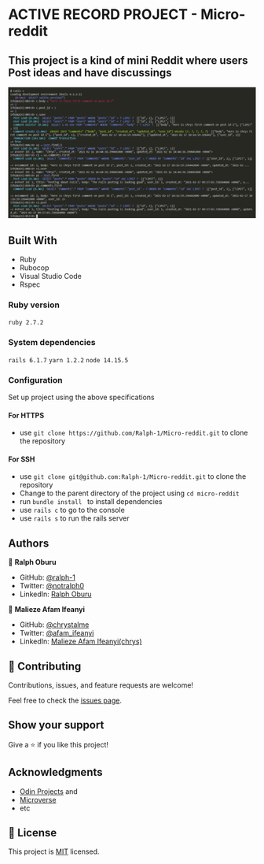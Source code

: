 # ACTIVE RECORD PROJECT - Micro-reddit
## This project is a kind of mini Reddit where users Post ideas and have discussings
![screenshot](./images/img.png)
## Built With

- Ruby
- Rubocop
- Visual Studio Code
- Rspec

### Ruby version

  ``` ruby 2.7.2 ```

### System dependencies

  ``` rails 6.1.7 ```
  ``` yarn 1.2.2 ```
  ``` node 14.15.5 ```

### Configuration

  Set up project using the above specifications
   #### For HTTPS
   - use ``` git clone https://github.com/Ralph-1/Micro-reddit.git ``` to clone the repository
   #### For SSH
   - use ``` git clone git@github.com:Ralph-1/Micro-reddit.git ``` to clone the repository
   - Change to the parent directory of the project using 
    ``` cd micro-reddit ```
   - run ```bundle install ``` to install dependencies
   - use ``` rails c ``` to go to the console
   - use ``` rails s ``` to run the rails server

## Authors

👤 **Ralph Oburu**

- GitHub: [@ralph-1](https://github.com/Ralph-1)
- Twitter: [@notralph0](https://twitter.com/NotRalph0)
- LinkedIn: [Ralph Oburu](https://www.linkedin.com/in/ralph-oburu-092a561b1/)

👤 **Malieze Afam Ifeanyi**

- GitHub: [@chrystalme](https://github.com/chrystalme)
- Twitter: [@afam_ifeanyi](https://twitter.com/afam_ifeanyi)
- LinkedIn: [Malieze Afam Ifeanyi(chrys)](https://linkedin.com/afam-chrys)

## 🤝 Contributing

Contributions, issues, and feature requests are welcome!

Feel free to check the [issues page](https://github.com/Ralph-1/Micro-reddit/issues).

## Show your support

Give a ⭐️ if you like this project!

## Acknowledgments

- [Odin Projects](https://www.theodinproject.com/) and 
- [Microverse](https://microverse.com)
- etc

## 📝 License

This project is [MIT](https://mit-license.org/) licensed.
